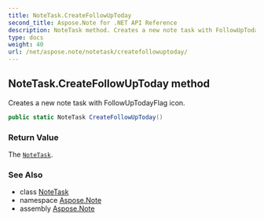```yaml
---
title: NoteTask.CreateFollowUpToday
second_title: Aspose.Note for .NET API Reference
description: NoteTask method. Creates a new note task with FollowUpTodayFlag icon
type: docs
weight: 40
url: /net/aspose.note/notetask/createfollowuptoday/
---
```

## NoteTask.CreateFollowUpToday method

Creates a new note task with FollowUpTodayFlag icon.

```csharp
public static NoteTask CreateFollowUpToday()
```

### Return Value

The [`NoteTask`](../).

### See Also

* class [NoteTask](../)
* namespace [Aspose.Note](../../notetask/)
* assembly [Aspose.Note](../../../)


